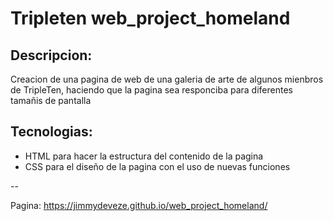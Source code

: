 # Tripleten web_project_homeland

## Descripcion:

Creacion de una pagina de web de una galeria de arte de algunos mienbros de TripleTen, haciendo que la pagina sea responciba para diferentes tamañis de pantalla

## Tecnologias:

- HTML para hacer la estructura del contenido de la pagina
- CSS para el diseño de la pagina con el uso de nuevas funciones

--

Pagina:
https://jimmydeveze.github.io/web_project_homeland/
